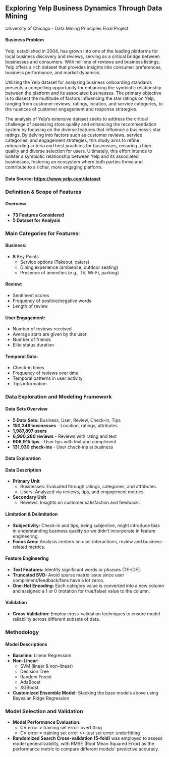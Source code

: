 ## Exploring Yelp Business Dynamics Through Data Mining
University of Chicago - Data Mining Principles Final Project

#### Business Problem
Yelp, established in 2004, has grown into one of the leading platforms for local business discovery and reviews, serving as a critical bridge between businesses and consumers. With millions of reviews and business listings, Yelp offers a rich dataset that provides insights into consumer preferences, business performance, and market dynamics. 

Utilizing the Yelp dataset for analyzing business onboarding standards presents a compelling opportunity for enhancing the symbiotic relationship between the platform and its associated businesses. The primary objective is to dissect the multitude of factors influencing the star ratings on Yelp, ranging from customer reviews, ratings, location, and service categories, to the nuances of customer engagement and response strategies. 

The analysis of Yelp’s extensive dataset seeks to address the critical challenge of assessing store quality and enhancing the recommendation system by focusing on the diverse features that influence a business’s star ratings. By delving into factors such as customer reviews, service categories, and engagement strategies, this study aims to refine onboarding criteria and best practices for businesses, ensuring a high-quality and diverse selection for users. Ultimately, this effort intends to bolster a symbiotic relationship between Yelp and its associated businesses, fostering an ecosystem where both parties thrive and contribute to a richer, more engaging platform.

#### Data Source: https://www.yelp.com/dataset

### Definition & Scope of Features

#### Overview
- ****73 Features Considered****
- ****5 Dataset for Analysis****

### Main Categories for Features:

#### Business:
- **8** Key Points
  - Service options (Takeout, caters)
  - Dining experience (ambience, outdoor seating)
  - Presence of amenities (e.g., TV, Wi-Fi, parking)

#### Review:
- Sentiment scores
- Frequency of positive/negative words
- Length of review

#### User Engagement:
- Number of reviews received
- Average stars are given by the user
- Number of friends
- Elite status duration

#### Temporal Data:
- Check-in times
- Frequency of reviews over time
- Temporal patterns in user activity
- Tips information

### Data Exploration and Modeling Framework

#### Data Sets Overview

- **5 Data Sets:** Business, User, Review, Check-in, Tips
- **150,346 businesses** - Location, ratings, attributes
- **1,987,897 users**
- **6,990,280 reviews** - Reviews with rating and text
- **908,915 tips** - User tips with text and compliment
- **131,930 check-ins** - User check-ins at business

#### Data Exploration

#### Data Description

- **Primary Unit**
  - Businesses: Evaluated through ratings, categories, and attributes.
  - Users: Analyzed via reviews, tips, and engagement metrics.
- **Secondary Unit**
  - Reviews: Insights on customer satisfaction and feedback.

#### Limitation & Delimitation

- **Subjectivity:** Check-in and tips, being subjective, might introduce bias in understanding business quality so we didn’t incorporate in feature engineering.
- **Focus Area:** Analysis centers on user interactions, review and business-related metrics.

#### Feature Engineering

- **Text Features:** Identify significant words or phrases (TF-IDF).
- **Truncated SVD:** Avoid sparse matrix issue since user compliment/feedback/fans have a lot zeros.
- **One-Hot Encoding:** Each category value is converted into a new column and assigned a 1 or 0 (notation for true/false) value to the column.

#### Validation

- **Cross Validation:** Employ cross-validation techniques to ensure model reliability across different subsets of data.

### Methodology

#### Model Descriptions

- **Baseline:** Linear Regression
- **Non-Linear:**
  - SVM (linear & non-linear)
  - Decision Tree
  - Random Forest
  - AdaBoost
  - XGBoost
- **Customized Ensemble Model:** Stacking the base models above using Bayesian Ridge Regression

### Model Selection and Validation

- **Model Performance Evaluation:**
  - CV error > training set error: overfitting
  - CV error ≈ training set error >> test set error: underfitting
- **Randomized Search Cross-validation (5-fold)** was employed to assess model generalizability, with RMSE (Root Mean Squared Error) as the performance metric to compare different models' predictive accuracy.
